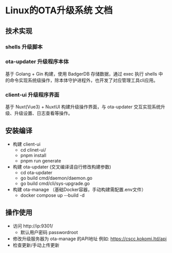 # Linux的OTA升级系统 文档

## 技术实现
### shells 升级脚本


### ota-updater 升级程序本体
基于 Golang + Gin 构建，使用 BadgerDB 存储数据，通过 exec 执行 shells 中的命令实现系统级操作，除本体守护进程外，也开发了对应管理工具cli应用。


### client-ui 升级程序界面
基于 Nuxt(Vue3) + NuxtUI 构建升级操作界面，与 ota-updater 交互实现系统升级、升级设置、日志查看等操作。

## 安装编译

* 构建 client-ui
  * cd clinet-ui/
  * pnpm install
  * pnpm run generate
* 构建 ota-updater (交叉编译请自行修改构建参数)
  * cd ota-updater
  * go build cmd/daemon/daemon.go
  * go build cmd/cli/sys-upgrade.go
* 构建 ota-manage （基础Docker容器，手动构建需配置.env文件）
  * docker compose up --build -d

## 操作使用
* 访问 http://ip:9301/ 
  * 默认用户密码 passwordroot
* 修改升级服务器为 ota-manage 的API地址 例如: https://cscc.kokomi.ltd/api
* 检查更新/手动上传更新
